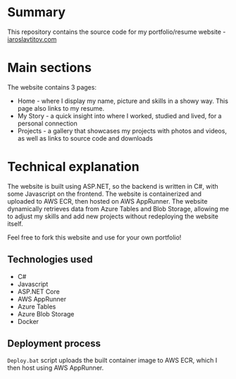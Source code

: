 # Summary

This repository contains the source code for my portfolio/resume website - [iaroslavtitov.com](https://iaroslavtitov.com/)

# Main sections

The website contains 3 pages:
- Home - where I display my name, picture and skills in a showy way. This page also links to my resume.
- My Story - a quick insight into where I worked, studied and lived, for a personal connection
- Projects - a gallery that showcases my projects with photos and videos, as well as links to source code and downloads

# Technical explanation
The website is built using ASP.NET, so the backend is written in C#, with some Javascript on the frontend.
The website is containerized and uploaded to AWS ECR, then hosted on AWS AppRunner. 
The website dynamically retrieves data from Azure Tables and Blob Storage, allowing me to adjust my skills and add new projects without redeploying the website itself.

Feel free to fork this website and use for your own portfolio!

## Technologies used
- C#
- Javascript
- ASP.NET Core
- AWS AppRunner
- Azure Tables
- Azure Blob Storage
- Docker

## Deployment process

`Deploy.bat` script uploads the built container image to AWS ECR, which I then host using AWS AppRunner.
